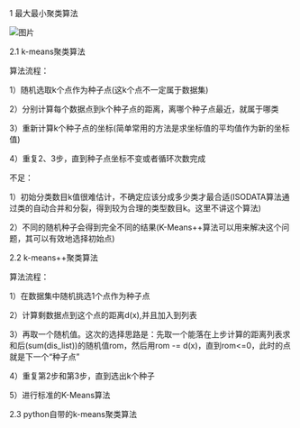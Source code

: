 1 最大最小聚类算法

![图片](https://user-images.githubusercontent.com/34503835/123507589-e4650500-d69c-11eb-953a-e242f86e837a.png)


2.1 k-means聚类算法

算法流程：
  
  1）随机选取k个点作为种子点(这k个点不一定属于数据集)
  
  2）分别计算每个数据点到k个种子点的距离，离哪个种子点最近，就属于哪类
 
  3）重新计算k个种子点的坐标(简单常用的方法是求坐标值的平均值作为新的坐标值)
  
  4）重复2、3步，直到种子点坐标不变或者循环次数完成

不足：
  
  1）初始分类数目k值很难估计，不确定应该分成多少类才最合适(ISODATA算法通过类的自动合并和分裂，得到较为合理的类型数目k。这里不讲这个算法)
  
  2）不同的随机种子会得到完全不同的结果(K-Means++算法可以用来解决这个问题，其可以有效地选择初始点)
  
2.2 k-means++聚类算法

算法流程：
 
 1）在数据集中随机挑选1个点作为种子点
 
 2）计算剩数据点到这个点的距离d(x),并且加入到列表

 3）再取一个随机值。这次的选择思路是：先取一个能落在上步计算的距离列表求和后(sum(dis_list))的随机值rom，然后用rom -= d(x)，直到rom<=0，此时的点就是下一个“种子点”

 4）重复第2步和第3步，直到选出k个种子
 
 5）进行标准的K-Means算法

2.3 python自带的k-means聚类算法
